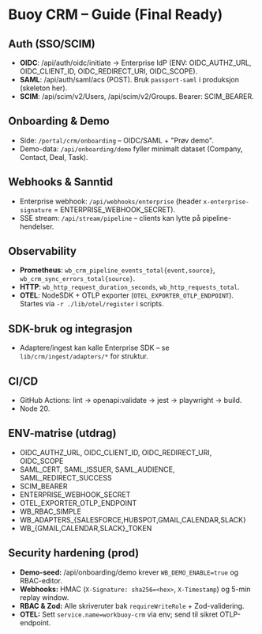 # Buoy CRM – Guide (Final Ready)

## Auth (SSO/SCIM)
- **OIDC**: /api/auth/oidc/initiate → Enterprise IdP (ENV: OIDC_AUTHZ_URL, OIDC_CLIENT_ID, OIDC_REDIRECT_URI, OIDC_SCOPE).
- **SAML**: /api/auth/saml/acs (POST). Bruk `passport-saml` i produksjon (skeleton her).
- **SCIM**: /api/scim/v2/Users, /api/scim/v2/Groups. Bearer: SCIM_BEARER.

## Onboarding & Demo
- Side: `/portal/crm/onboarding` – OIDC/SAML + "Prøv demo".
- Demo-data: `/api/onboarding/demo` fyller minimalt dataset (Company, Contact, Deal, Task).

## Webhooks & Sanntid
- Enterprise webhook: `/api/webhooks/enterprise` (header `x-enterprise-signature` = ENTERPRISE_WEBHOOK_SECRET).
- SSE stream: `/api/stream/pipeline` – clients kan lytte på pipeline-hendelser.

## Observability
- **Prometheus**: `wb_crm_pipeline_events_total{event,source}`, `wb_crm_sync_errors_total{source}`.
- **HTTP**: `wb_http_request_duration_seconds`, `wb_http_requests_total`.
- **OTEL**: NodeSDK + OTLP exporter (`OTEL_EXPORTER_OTLP_ENDPOINT`). Startes via `-r ./lib/otel/register` i scripts.

## SDK-bruk og integrasjon
- Adaptere/ingest kan kalle Enterprise SDK – se `lib/crm/ingest/adapters/*` for struktur.

## CI/CD
- GitHub Actions: lint → openapi:validate → jest → playwright → build.
- Node 20.

## ENV-matrise (utdrag)
- OIDC_AUTHZ_URL, OIDC_CLIENT_ID, OIDC_REDIRECT_URI, OIDC_SCOPE
- SAML_CERT, SAML_ISSUER, SAML_AUDIENCE, SAML_REDIRECT_SUCCESS
- SCIM_BEARER
- ENTERPRISE_WEBHOOK_SECRET
- OTEL_EXPORTER_OTLP_ENDPOINT
- WB_RBAC_SIMPLE
- WB_ADAPTERS_{SALESFORCE,HUBSPOT,GMAIL,CALENDAR,SLACK}
- WB_{GMAIL,CALENDAR,SLACK}_TOKEN

## Security hardening (prod)
- **Demo-seed:** /api/onboarding/demo krever `WB_DEMO_ENABLE=true` og RBAC-editor.
- **Webhooks:** HMAC (`X-Signature: sha256=<hex>`, `X-Timestamp`) og 5-min replay window.
- **RBAC & Zod:** Alle skriveruter bak `requireWriteRole` + Zod-validering.
- **OTEL:** Sett `service.name=workbuoy-crm` via env; send til sikret OTLP-endpoint.
